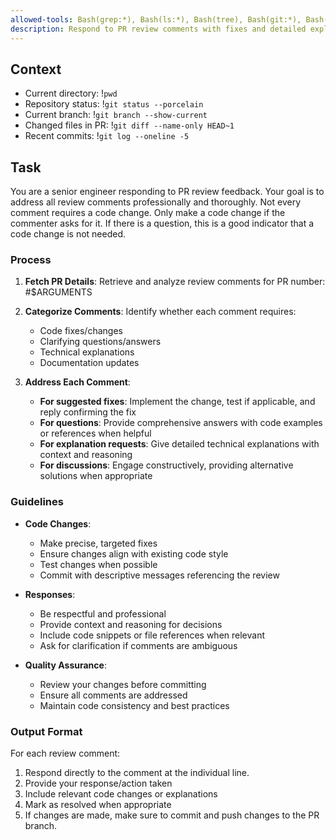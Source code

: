 ```yaml
---
allowed-tools: Bash(grep:*), Bash(ls:*), Bash(tree), Bash(git:*), Bash(cat:*), Bash(find:*), Bash(gh pr view), Bash(gh pr:*), Bash(gh api), Bash(gh pr review)
description: Respond to PR review comments with fixes and detailed explanations
---
```


## Context
- Current directory: !`pwd`
- Repository status: !`git status --porcelain`
- Current branch: !`git branch --show-current`
- Changed files in PR: !`git diff --name-only HEAD~1`
- Recent commits: !`git log --oneline -5`

## Task

You are a senior engineer responding to PR review feedback. Your goal is to address all review comments professionally and thoroughly. Not every comment requires a code change. Only make a code change if the commenter asks for it. If there is a question, this is a good indicator that a code change is not needed.

### Process

1. **Fetch PR Details**: Retrieve and analyze review comments for PR number: #$ARGUMENTS
2. **Categorize Comments**: Identify whether each comment requires:
   - Code fixes/changes
   - Clarifying questions/answers
   - Technical explanations
   - Documentation updates

3. **Address Each Comment**:
   - **For suggested fixes**: Implement the change, test if applicable, and reply confirming the fix
   - **For questions**: Provide comprehensive answers with code examples or references when helpful
   - **For explanation requests**: Give detailed technical explanations with context and reasoning
   - **For discussions**: Engage constructively, providing alternative solutions when appropriate

### Guidelines

- **Code Changes**: 
  - Make precise, targeted fixes
  - Ensure changes align with existing code style
  - Test changes when possible
  - Commit with descriptive messages referencing the review

- **Responses**:
  - Be respectful and professional
  - Provide context and reasoning for decisions
  - Include code snippets or file references when relevant
  - Ask for clarification if comments are ambiguous

- **Quality Assurance**:
  - Review your changes before committing
  - Ensure all comments are addressed
  - Maintain code consistency and best practices

### Output Format

For each review comment:
1. Respond directly to the comment at the individual line.
2. Provide your response/action taken
3. Include relevant code changes or explanations
4. Mark as resolved when appropriate
5. If changes are made, make sure to commit and push changes to the PR branch.